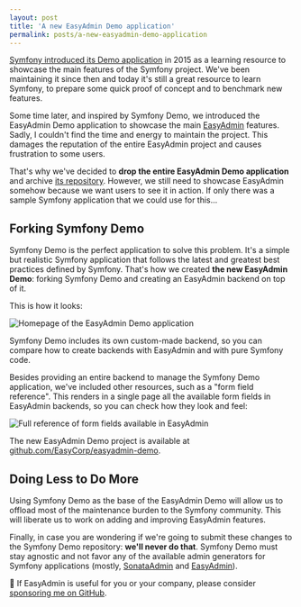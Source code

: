 ```yaml
---
layout: post
title: 'A new EasyAdmin Demo application'
permalink: posts/a-new-easyadmin-demo-application
---
```


[Symfony introduced its Demo application][1] in 2015 as a learning resource to
showcase the main features of the Symfony project. We've been maintaining it
since then and today it's still a great resource to learn Symfony, to prepare
some quick proof of concept and to benchmark new features.

Some time later, and inspired by Symfony Demo, we introduced the EasyAdmin Demo
application to showcase the main [EasyAdmin][2] features. Sadly, I couldn't
find the time and energy to maintain the project. This damages the reputation of
the entire EasyAdmin project and causes frustration to some users.

That's why we've decided to **drop the entire EasyAdmin Demo application** and
archive [its repository][3]. However, we still need to showcase EasyAdmin
somehow because we want users to see it in action. If only there was a sample
Symfony application that we could use for this...

Forking Symfony Demo
--------------------

Symfony Demo is the perfect application to solve this problem. It's a simple
but realistic Symfony application that follows the latest and greatest best
practices defined by Symfony. That's how we created **the new EasyAdmin Demo**:
forking Symfony Demo and creating an EasyAdmin backend on top of it.

This is how it looks:

<img src="{{site.url}}/images/easyadmin-demo-index.png" alt="Homepage of the EasyAdmin Demo application" />

Symfony Demo includes its own custom-made backend, so you can compare how to
create backends with EasyAdmin and with pure Symfony code.

Besides providing an entire backend to manage the Symfony Demo application,
we've included other resources, such as a "form field reference". This renders
in a single page all the available form fields in EasyAdmin backends, so you
can check how they look and feel:

<img src="{{site.url}}/images/easyadmin-demo-field-reference.png" alt="Full reference of form fields available in EasyAdmin" />

The new EasyAdmin Demo project is available at [github.com/EasyCorp/easyadmin-demo][4].

Doing Less to Do More
---------------------

Using Symfony Demo as the base of the EasyAdmin Demo will allow us to offload
most of the maintenance burden to the Symfony community. This will liberate us
to work on adding and improving EasyAdmin features.

Finally, in case you are wondering if we're going to submit these changes to the
Symfony Demo repository: **we'll never do that**. Symfony Demo must stay
agnostic and not favor any of the available admin generators for Symfony
applications (mostly, [SonataAdmin][5] and [EasyAdmin][2]).

<div class="message">
    👋 If EasyAdmin is useful for you or your company, please consider
    <a href="https://github.com/sponsors/javiereguiluz">sponsoring me on GitHub</a>.
</div>

[1]: https://symfony.com/blog/introducing-the-symfony-demo-application
[2]: https://github.com/EasyCorp/EasyAdminBundle/
[3]: https://github.com/javiereguiluz/easy-admin-demo
[4]: https://github.com/EasyCorp/easyadmin-demo
[5]: https://github.com/sonata-project/SonataAdminBundle

